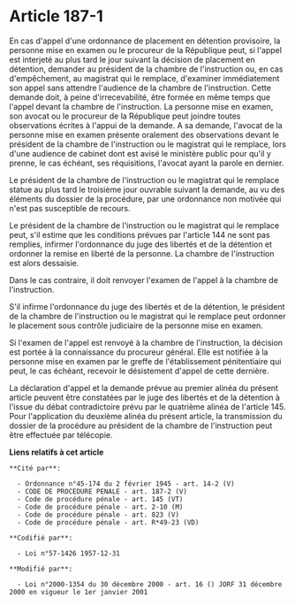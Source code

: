 # Article 187-1

En cas d'appel d'une ordonnance de placement en détention provisoire, la personne mise en examen ou le procureur de la
République peut, si l'appel est interjeté au plus tard le jour suivant la décision de placement en détention, demander au
président de la chambre de l'instruction ou, en cas d'empêchement, au magistrat qui le remplace, d'examiner immédiatement son
appel sans attendre l'audience de la chambre de l'instruction. Cette demande doit, à peine d'irrecevabilité, être formée en
même temps que l'appel devant la chambre de l'instruction. La personne mise en examen, son avocat ou le procureur de la
République peut joindre toutes observations écrites à l'appui de la demande. A sa demande, l'avocat de la personne mise en
examen présente oralement des observations devant le président de la chambre de l'instruction ou le magistrat qui le
remplace, lors d'une audience de cabinet dont est avisé le ministère public pour qu'il y prenne, le cas échéant, ses
réquisitions, l'avocat ayant la parole en dernier. 

Le président de la chambre de l'instruction ou le magistrat qui le remplace statue au plus tard le troisième jour ouvrable
suivant la demande, au vu des éléments du dossier de la procédure, par une ordonnance non motivée qui n'est pas susceptible
de recours. 

Le président de la chambre de l'instruction ou le magistrat qui le remplace peut, s'il estime que les conditions prévues par
l'article 144 ne sont pas remplies, infirmer l'ordonnance du juge des libertés et de la détention et ordonner la remise en
liberté de la personne. La chambre de l'instruction est alors dessaisie. 

Dans le cas contraire, il doit renvoyer l'examen de l'appel à la chambre de l'instruction. 

S'il infirme l'ordonnance du juge des libertés et de la détention, le président de la chambre de l'instruction ou le
magistrat qui le remplace peut ordonner le placement sous contrôle judiciaire de la personne mise en examen. 

Si l'examen de l'appel est renvoyé à la chambre de l'instruction, la décision est portée à la connaissance du procureur
général. Elle est notifiée à la personne mise en examen par le greffe de l'établissement pénitentiaire qui peut, le cas
échéant, recevoir le désistement d'appel de cette dernière. 

La déclaration d'appel et la demande prévue au premier alinéa du présent article peuvent être constatées par le juge des
libertés et de la détention à l'issue du débat contradictoire prévu par le quatrième alinéa de l'article 145. Pour
l'application du deuxième alinéa du présent article, la transmission du dossier de la procédure au président de la chambre de
l'instruction peut être effectuée par télécopie.

**Liens relatifs à cet article**

	**Cité par**:

	  - Ordonnance n°45-174 du 2 février 1945 - art. 14-2 (V)
	  - CODE DE PROCEDURE PENALE - art. 187-2 (V)
	  - Code de procédure pénale - art. 145 (VT)
	  - Code de procédure pénale - art. 2-10 (M)
	  - Code de procédure pénale - art. 823 (V)
	  - Code de procédure pénale - art. R*49-23 (VD)

	**Codifié par**:

	  - Loi n°57-1426 1957-12-31

	**Modifié par**:

	  - Loi n°2000-1354 du 30 décembre 2000 - art. 16 () JORF 31 décembre 2000 en vigueur le 1er janvier 2001
